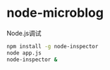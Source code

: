 node-microblog
=========

Node.js调试
```sh
npm install -g node-inspector
node app.js
node-inspector &
```
